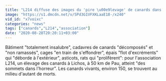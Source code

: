 ```yaml
---
title: "L214 diffuse des images du 'pire \u00e9levage' de canards dans les Pyr\u00e9n\u00e9es-Atlantiques"
image: "https://s1.dmcdn.net/v/SPd3G1VFXKLaaE18-/x240"
vid_id: "x7voixc"
categories: "news"
tags: ["canards","L214","association"]
date: "2020-08-28T20:20:11+03:00"
---
```

Bâtiment &quot;totalement insalubre&quot;, cadavres de canards &quot;décomposés&quot; et &quot;non ramassés&quot;, cages &quot;en train de s'effondrer&quot;, épais &quot;flot d'excréments&quot; qui &quot;déborde à l'extérieur&quot;, asticots, rats qui &quot;prolifèrent&quot;: pour l'association L214, un élevage des canards à Lichos, à 50 km de Pau, atteint &quot;des sommets dans l'horreur&quot;. Les canards vivants, environ 150, se trouvent au milieu d'autant de morts.
